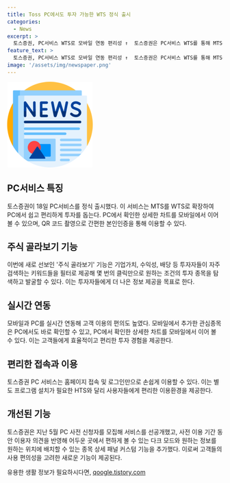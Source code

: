 ```yaml
---
title: Toss PC에서도 투자 가능한 WTS 정식 출시
categories:
  - News
excerpt: >
  토스증권, PC서비스 WTS로 모바일 연동 편리성 ↑  토스증권은 PC서비스 WTS를 통해 MTS를 확장하며, 큰 화면과 자세한 정보로 편리한 투자 환경을 제공한다. 주식 골라보기 기능을 통해 원하는 투자 조건의 종목을 쉽게 탐색할 수 있고, 모바일과 PC를 실시간으로 연동하여 투자의 편의성을 높였다. 또한, 별도 프로그램 설치가 필요 없는 점과 사용자 의견을 반영한 다양한 기능 추가로 완성도를 높였다. 토스증권은 최적화된 투자 경험을 제공하여 투자 포털로서의 새로운 기준을 제시할 것이라고 전했다.
feature_text: >
  토스증권, PC서비스 WTS로 모바일 연동 편리성 ↑  토스증권은 PC서비스 WTS를 통해 MTS를 확장하며, 큰 화면과 자세한 정보로 편리한 투자 환경을 제공한다. 주식 골라보기 기능을 통해 원하는 투자 조건의 종목을 쉽게 탐색할 수 있고, 모바일과 PC를 실시간으로 연동하여 투자의 편의성을 높였다. 또한, 별도 프로그램 설치가 필요 없는 점과 사용자 의견을 반영한 다양한 기능 추가로 완성도를 높였다. 토스증권은 최적화된 투자 경험을 제공하여 투자 포털로서의 새로운 기준을 제시할 것이라고 전했다.
image: '/assets/img/newspaper.png'
---
```


<p><img src="/assets/img/newspaper.png" alt="kimp 속보" /></p>

<h2 data-ke-size="size26">PC서비스 특징</h2>

<p data-ke-size="size16">토스증권이 18일 PC서비스를 정식 출시했다. 이 서비스는 MTS를 WTS로 확장하여 PC에서 쉽고 편리하게 투자를 돕는다. PC에서 확인한 상세한 차트를 모바일에서 이어 볼 수 있으며, QR 코드 촬영으로 간편한 본인인증을 통해 이용할 수 있다.</p>

<h2 data-ke-size="size26">주식 골라보기 기능</h2>

<p data-ke-size="size16">이번에 새로 선보인 '주식 골라보기' 기능은 기업가치, 수익성, 배당 등 투자자들이 자주 검색하는 키워드들을 필터로 제공해 몇 번의 클릭만으로 원하는 조건의 투자 종목을 탐색하고 발굴할 수 있다. 이는 투자자들에게 더 나은 정보 제공을 목표로 한다.</p>

<h2 data-ke-size="size26">실시간 연동</h2>

<p data-ke-size="size16">모바일과 PC를 실시간 연동해 고객 이용의 편의도 높였다. 모바일에서 추가한 관심종목은 PC에서도 바로 확인할 수 있고, PC에서 확인한 상세한 차트를 모바일에서 이어 볼 수 있다. 이는 고객들에게 효율적이고 편리한 투자 경험을 제공한다.</p>

<h2 data-ke-size="size26">편리한 접속과 이용</h2>

<p data-ke-size="size16">토스증권 PC 서비스는 홈페이지 접속 및 로그인만으로 손쉽게 이용할 수 있다. 이는 별도 프로그램 설치가 필요한 HTS와 달리 사용자들에게 편리한 이용환경을 제공한다.</p>

<h2 data-ke-size="size26">개선된 기능</h2>

<p data-ke-size="size16">토스증권은 지난 5월 PC 사전 신청자를 모집해 서비스를 선공개했고, 사전 이용 기간 동안 이용자 의견을 반영해 어두운 곳에서 편하게 볼 수 있는 다크 모드와 원하는 정보를 원하는 위치에 배치할 수 있는 종목 상세 패널 커스텀 기능을 추가했다. 이로써 고객들의 사용 편의성을 고려한 새로운 기능이 제공된다.</p>
유용한 생활 정보가 필요하시다면, <a href="https://qoogle.tistory.com" rel="dofollow">qoogle.tistory.com</a>


